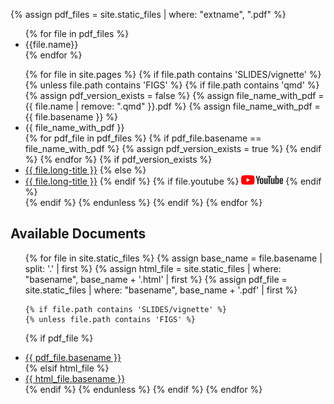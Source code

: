 {% assign pdf_files = site.static_files | where: "extname", ".pdf" %}

<ul>
{% for file in pdf_files %}
    <li> {{file.name}} </li>
{% endfor %}
</ul>

<ul>
{% for file in site.pages %}
    {% if file.path contains 'SLIDES/vignette' %}
            {% unless file.path contains 'FIGS' %}
                {% if file.path contains 'qmd' %}
                    {% assign pdf_version_exists = false %}
                    {% assign file_name_with_pdf = {{ file.name | remove: ".qmd" }}.pdf %}
                    {% assign file_name_with_pdf = {{ file.basename }} %}
                    <li> {{ file_name_with_pdf }} </li>
                    {% for pdf_file in pdf_files %}
                        {% if pdf_file.basename == file_name_with_pdf %}
                            {% assign pdf_version_exists = true %}
                        {% endif %}
                    {% endfor %}
                    {% if pdf_version_exists %} 
                        <li><a href="https://julien-arino.github.io/R-for-modellers/SLIDES/{{ file.name | remove: ".qmd" }}.pdf">{{ file.long-title }}</a>
                    {% else %}
                        <li><a href="https://julien-arino.github.io/R-for-modellers/SLIDES/{{ file.name | remove: ".qmd" }}.html">{{ file.long-title }}</a>
                    {% endif %}
                    {% if file.youtube %}
                        <a href="{{ file.youtube }}"><img src="assets/img/yt_logo_rgb_light.png" height="15px" /></a>
                    {% endif %}
                    </li>
                {% endif %}
            {% endunless %}
    {% endif %}
{% endfor %}
</ul>


<h2>Available Documents</h2>
<ul>
{% for file in site.static_files %}
  {% assign base_name = file.basename | split: '.' | first %}
  {% assign html_file = site.static_files | where: "basename", base_name + '.html' | first %}
  {% assign pdf_file = site.static_files | where: "basename", base_name + '.pdf' | first %}

    {% if file.path contains 'SLIDES/vignette' %}
    {% unless file.path contains 'FIGS' %}
  {% if pdf_file %}
    <li><a href="{{ pdf_file.path }}">{{ pdf_file.basename }}</a></li>
  {% elsif html_file %}
    <li><a href="{{ html_file.path }}">{{ html_file.basename }}</a></li>
  {% endif %}
  {% endunless %}
  {% endif %}
{% endfor %}
</ul>